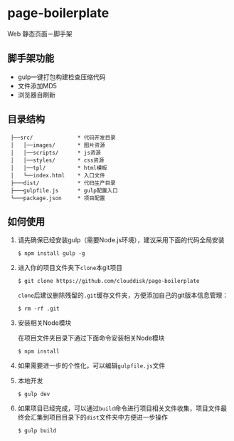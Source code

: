 # page-boilerplate
Web 静态页面－脚手架

## 脚手架功能
- gulp一键打包构建检查压缩代码
- 文件添加MD5
- 浏览器自刷新

## 目录结构

```
 ├──src/              * 代码开发目录
 │   │──images/       * 图片资源
 │   │──scripts/      * js资源
 │   │──styles/       * css资源
 │   │──tpl/          * html模板
 │   └──index.html    * 入口文件
 ├───dist/            * 代码生产目录
 ├───gulpfile.js      * gulp配置入口
 └───package.json     * 项目配置
```

## 如何使用

1. 请先确保已经安装gulp（需要Node.js环境），建议采用下面的代码全局安装

	```
	$ npm install gulp -g
	```

2. 进入你的项目文件夹下`clone`本git项目

	```
	$ git clone https://github.com/clouddisk/page-boilerplate
	```

	`clone`后建议删除残留的`.git`缓存文件夹，方便添加自己的git版本信息管理：

	```
	$ rm -rf .git
	```

3. 安装相关Node模块
	
	在项目文件夹目录下通过下面命令安装相关Node模块

	```
	$ npm install
	```

4. 如果需要进一步的个性化，可以编辑`gulpfile.js`文件

5. 本地开发

	```
	$ gulp dev
	```

6. 如果项目已经完成，可以通过`build`命令进行项目相关文件收集，项目文件最终会汇集到项目目录下的`dist`文件夹中方便进一步操作

	```
	$ gulp build
	```


